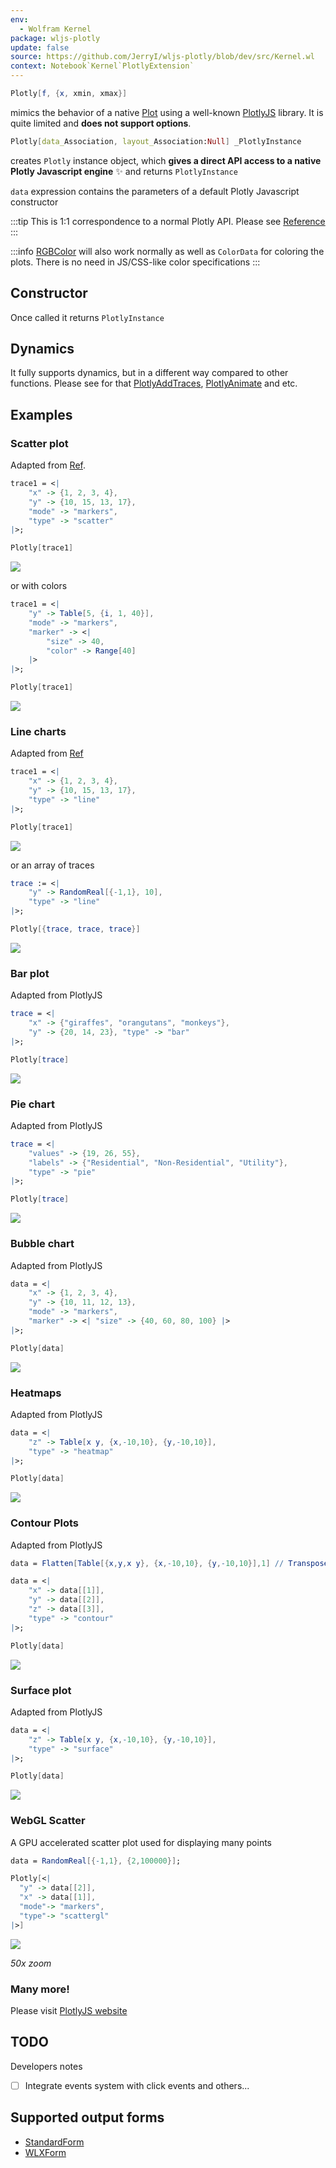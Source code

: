 ```yaml
---
env:
  - Wolfram Kernel
package: wljs-plotly
update: false
source: https://github.com/JerryI/wljs-plotly/blob/dev/src/Kernel.wl
context: Notebook`Kernel`PlotlyExtension`
---
```

```mathematica
Plotly[f, {x, xmin, xmax}]
```

mimics the behavior of a native [Plot](frontend/Reference/Plotting%20Functions/Plot.md) using a well-known [PlotlyJS](https://plotly.com/javascript/) library. It is quite limited and __does not support options__.

```mathematica
Plotly[data_Association, layout_Association:Null] _PlotlyInstance
```

creates `Plotly` instance object, which __gives a direct API access to a native Plotly Javascript engine__ ✨ and returns `PlotlyInstance`

`data` expression contains the parameters of a default Plotly Javascript constructor

:::tip
This is 1:1 correspondence to a normal Plotly API. Please see [Reference](https://plotly.com/javascript/)
:::

:::info
[RGBColor](frontend/Reference/Graphics/RGBColor.md) will also work normally as well as `ColorData` for coloring the plots. There is no need in JS/CSS-like color specifications
:::

## Constructor
Once called it returns `PlotlyInstance`

## Dynamics
It fully supports dynamics, but in a different way compared to other functions. Please see for that [PlotlyAddTraces](frontend/Reference/Plotly/PlotlyAddTraces.md), [PlotlyAnimate](frontend/Reference/Plotly/PlotlyAnimate.md) and etc.

## Examples

### Scatter plot
Adapted from [Ref](https://plotly.com/javascript/line-and-scatter/).

```mathematica
trace1 = <|
	"x" -> {1, 2, 3, 4}, 
	"y" -> {10, 15, 13, 17},
	"mode" -> "markers", 
	"type" -> "scatter" 
|>;

Plotly[trace1]
```

![](../../../imgs/plotly1.png)

or with colors

```mathematica
trace1 = <| 
	"y" -> Table[5, {i, 1, 40}], 
	"mode" -> "markers", 
	"marker" -> <| 
		"size" -> 40, 
		"color" -> Range[40] 
	|> 
|>;

Plotly[trace1]
```

![](../../../imgs/plotly2.png)

### Line charts
Adapted from [Ref](https://plotly.com/javascript/line-charts/)

```mathematica
trace1 = <|
	"x" -> {1, 2, 3, 4}, 
	"y" -> {10, 15, 13, 17}, 
	"type" -> "line" 
|>;

Plotly[trace1]
```

![](../../../imgs/pliplot.png)

or an array of traces

```mathematica
trace := <|
	"y" -> RandomReal[{-1,1}, 10], 
	"type" -> "line" 
|>;

Plotly[{trace, trace, trace}]
```

![](../../../imgs/plotrlt.png)

### Bar plot
Adapted from PlotlyJS

```mathematica
trace = <| 
	"x" -> {"giraffes", "orangutans", "monkeys"}, 
	"y" -> {20, 14, 23}, "type" -> "bar" 
|>;

Plotly[trace]
```

![](../../../imgs/nebarwplot.png)


### Pie chart
Adapted from PlotlyJS

```mathematica
trace = <| 
	"values" -> {19, 26, 55}, 
	"labels" -> {"Residential", "Non-Residential", "Utility"}, 
	"type" -> "pie" 
|>;

Plotly[trace]
```

![](../../../imgs/neffwplot.png)


### Bubble chart
Adapted from PlotlyJS

```mathematica
data = <|
	"x" -> {1, 2, 3, 4}, 
	"y" -> {10, 11, 12, 13}, 
	"mode" -> "markers", 
	"marker" -> <| "size" -> {40, 60, 80, 100} |> 
|>;

Plotly[data]
```

![](../../../imgs/bubble.png)

### Heatmaps
Adapted from PlotlyJS

```mathematica
data = <|
	"z" -> Table[x y, {x,-10,10}, {y,-10,10}],
	"type" -> "heatmap"
|>;

Plotly[data]
```

![](../../../imgs/newpheatlot.png)

### Contour Plots
Adapted from PlotlyJS

```mathematica
data = Flatten[Table[{x,y,x y}, {x,-10,10}, {y,-10,10}],1] // Transpose;

data = <|
    "x" -> data[[1]],
    "y" -> data[[2]],
	"z" -> data[[3]],
	"type" -> "contour"
|>;

Plotly[data]
```

![](../../../imgs/newddplot.png)


### Surface plot
Adapted from PlotlyJS

```mathematica
data = <|
	"z" -> Table[x y, {x,-10,10}, {y,-10,10}],
	"type" -> "surface"
|>;

Plotly[data]
```

![](../../../imgs/new3Dplot.png)

### WebGL Scatter
A GPU accelerated scatter plot used for displaying many points

```mathematica
data = RandomReal[{-1,1}, {2,100000}];

Plotly[<|
  "y" -> data[[2]],
  "x" -> data[[1]],
  "mode"-> "markers",
  "type"-> "scattergl"
|>]
```

![](../../../imgs/scatter.png)

*50x zoom*

### Many more!
Please visit [PlotlyJS website](https://plotly.com/javascript/)


## TODO
Developers notes
- [ ] Integrate events system with click events and others...


## Supported output forms
- [StandardForm](frontend/Reference/Decorations/StandardForm.md)
- [WLXForm](frontend/Reference/Decorations/WLXForm.md)